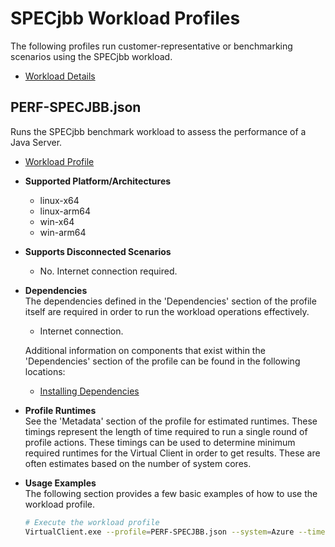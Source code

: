 # SPECjbb Workload Profiles
The following profiles run customer-representative or benchmarking scenarios using the SPECjbb workload.

* [Workload Details](./specjbb.md)  

## PERF-SPECJBB.json
Runs the SPECjbb benchmark workload to assess the performance of a Java Server.

* [Workload Profile](https://github.com/microsoft/VirtualClient/blob/main/src/VirtualClient/VirtualClient.Main/profiles/PERF-SPECJBB.json)

* **Supported Platform/Architectures**
  * linux-x64
  * linux-arm64
  * win-x64
  * win-arm64

* **Supports Disconnected Scenarios**  
  * No. Internet connection required.

* **Dependencies**  
  The dependencies defined in the 'Dependencies' section of the profile itself are required in order to run the workload operations effectively.
  * Internet connection.

  Additional information on components that exist within the 'Dependencies' section of the profile can be found in the following locations:
  * [Installing Dependencies](https://microsoft.github.io/VirtualClient/docs/category/dependencies/)

* **Profile Runtimes**  
  See the 'Metadata' section of the profile for estimated runtimes. These timings represent the length of time required to run a single round of profile 
  actions. These timings can be used to determine minimum required runtimes for the Virtual Client in order to get results. These are often estimates based on the
  number of system cores. 

* **Usage Examples**  
  The following section provides a few basic examples of how to use the workload profile.

  ``` bash
  # Execute the workload profile
  VirtualClient.exe --profile=PERF-SPECJBB.json --system=Azure --timeout=1440 --packageStore="{BlobConnectionString|SAS Uri}"
  ```
